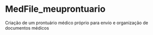 # MedFile_meuprontuario
Criação de um prontuário médico próprio para envio e organização de documentos médicos

